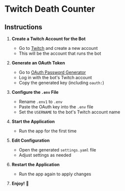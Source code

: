 # Twitch Death Counter

## Instructions

1. **Create a Twitch Account for the Bot**  
   - Go to [Twitch](https://www.twitch.tv/) and create a new account  
   - This will be the account that runs the bot  

2. **Generate an OAuth Token**  
   - Go to [OAuth Password Generator](https://twitchtokengenerator.com/)  
   - Log in with the bot's Twitch account  
   - Copy the generated key (including `oauth:`)  

3. **Configure the `.env` File**  
   - Rename `.env1` to `.env`  
   - Paste the OAuth key into the `.env` file  
   - Set the `USERNAME` to the bot's Twitch account name  

4. **Start the Application**  
   - Run the app for the first time  

5. **Edit Configuration**  
   - Open the generated `settings.yaml` file  
   - Adjust settings as needed  

6. **Restart the Application**  
   - Run the app again to apply changes  

7. **Enjoy!** 🎉  
